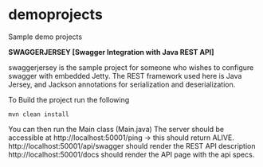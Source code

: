 # demoprojects
Sample demo projects

**SWAGGERJERSEY [Swagger Integration with Java REST API]** 

swaggerjersey is the sample project for someone who wishes to configure swagger with embedded Jetty. 
The REST framework used here is Java Jersey, and Jackson annotations for serialization and deserialization.

To Build the project run the following

`mvn clean install`

You can then run the Main class (Main.java)
The server should be accessible at http://localhost:50001/ping -> this should return ALIVE.
http://localhost:50001/api/swagger should render the REST API description
http://localhost:50001/docs should render the API page with the api specs.
